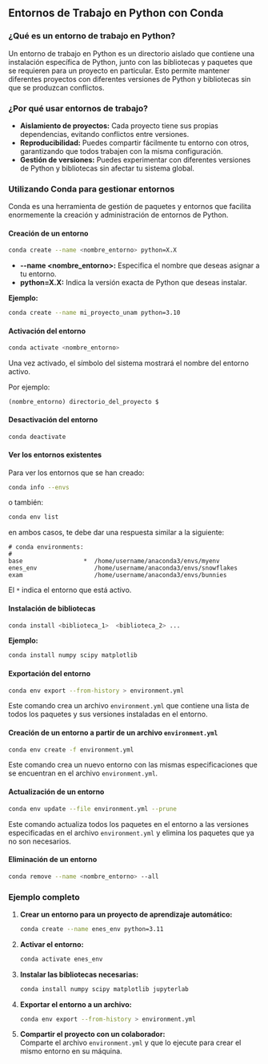 ## Entornos de Trabajo en Python con Conda

### ¿Qué es un entorno de trabajo en Python?
Un entorno de trabajo en Python es un directorio aislado que contiene una instalación específica de Python, junto con las bibliotecas y paquetes que se requieren para un proyecto en particular. Esto permite mantener diferentes proyectos con diferentes versiones de Python y bibliotecas sin que se produzcan conflictos.

### ¿Por qué usar entornos de trabajo?
* **Aislamiento de proyectos:** Cada proyecto tiene sus propias dependencias, evitando conflictos entre versiones.
* **Reproducibilidad:** Puedes compartir fácilmente tu entorno con otros, garantizando que todos trabajen con la misma configuración.
* **Gestión de versiones:** Puedes experimentar con diferentes versiones de Python y bibliotecas sin afectar tu sistema global.

### Utilizando Conda para gestionar entornos
Conda es una herramienta de gestión de paquetes y entornos que facilita enormemente la creación y administración de entornos de Python.

#### Creación de un entorno
```bash
conda create --name <nombre_entorno> python=X.X
```
* **--name <nombre_entorno>:** Especifica el nombre que deseas asignar a tu entorno.
* **python=X.X:** Indica la versión exacta de Python que deseas instalar.

**Ejemplo:**
```bash
conda create --name mi_proyecto_unam python=3.10
```

#### Activación del entorno
```bash
conda activate <nombre_entorno>
```
Una vez activado, el símbolo del sistema mostrará el nombre del entorno activo.

Por ejemplo:
```
(nombre_entorno) directorio_del_proyecto $
```

#### Desactivación del entorno
```bash
conda deactivate
```

#### Ver los entornos existentes
Para ver los entornos que se han creado:
```bash
conda info --envs
```
o también:
```bash
conda env list
```
en ambos casos, te debe dar una respuesta similar a la siguiente:
```shell
# conda environments:
#
base                 *  /home/username/anaconda3/envs/myenv
enes_env                /home/username/anaconda3/envs/snowflakes
exam                    /home/username/anaconda3/envs/bunnies
```
El `*` indica el entorno que está activo.

#### Instalación de bibliotecas
```bash
conda install <biblioteca_1>  <biblioteca_2> ...
```
**Ejemplo:**
```bash
conda install numpy scipy matplotlib
```

#### Exportación del entorno
```bash
conda env export --from-history > environment.yml
```
Este comando crea un archivo `environment.yml` que contiene una lista de todos los paquetes y sus versiones instaladas en el entorno.

#### Creación de un entorno a partir de un archivo `environment.yml`
```bash
conda env create -f environment.yml
```
Este comando crea un nuevo entorno con las mismas especificaciones que se encuentran en el archivo `environment.yml`.

#### Actualización de un entorno
```bash
conda env update --file environment.yml --prune
```
Este comando actualiza todos los paquetes en el entorno a las versiones especificadas en el archivo `environment.yml` y elimina los paquetes que ya no son necesarios.

#### Eliminación de un entorno
```bash
conda remove --name <nombre_entorno> --all
```

### Ejemplo completo
1. **Crear un entorno para un proyecto de aprendizaje automático:**
   ```bash
   conda create --name enes_env python=3.11
   ```
2. **Activar el entorno:**
   ```bash
   conda activate enes_env
   ```
3. **Instalar las bibliotecas necesarias:**
   ```bash
   conda install numpy scipy matplotlib jupyterlab
   ```
4. **Exportar el entorno a un archivo:**
   ```bash
   conda env export --from-history > environment.yml
   ```
5. **Compartir el proyecto con un colaborador:**  
   Comparte el archivo `environment.yml` y que lo ejecute para crear el mismo entorno en su máquina.
